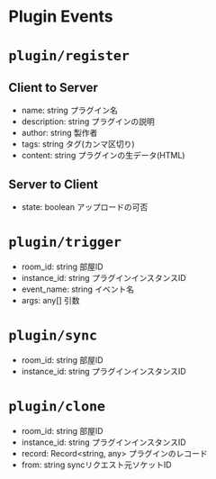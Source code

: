 # Plugin Events

# `plugin/register`
## Client to Server
- name: string
プラグイン名
- description: string
プラグインの説明
- author: string
製作者
- tags: string
タグ(カンマ区切り)
- content: string
プラグインの生データ(HTML)
## Server to Client
- state: boolean
アップロードの可否

# `plugin/trigger`
- room_id: string
部屋ID
- instance_id: string
プラグインインスタンスID
- event_name: string
イベント名
- args: any[]
引数

# `plugin/sync`
- room_id: string
部屋ID
- instance_id: string
プラグインインスタンスID

# `plugin/clone`
- room_id: string
部屋ID
- instance_id: string
プラグインインスタンスID
- record: Record<string, any>
プラグインのレコード
- from: string
syncリクエスト元ソケットID
